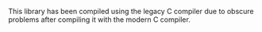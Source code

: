 This library has been compiled using the legacy C compiler due to
obscure problems after compiling it with the modern C compiler.